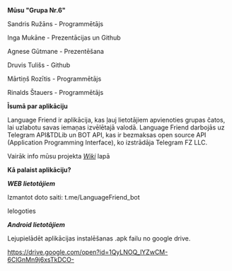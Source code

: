 **Mūsu "Grupa Nr.6"**

Sandris Ružāns - Programmētājs

Inga Mukāne - Prezentācijas un Github

Agnese Gūtmane - Prezentēšana

Druvis Tulišs - Github

Mārtiņš Rozītis - Programmētājs

Rinalds Štauers - Programmētājs


**Īsumā par aplikāciju**

Language Friend ir aplikācija, kas ļauj lietotājiem apvienoties grupas čatos, lai uzlabotu savas iemaņas izvēlētajā valodā. Language Friend darbojās uz Telegram API&TDLib un BOT API, kas ir bezmaksas open source API (Application Programming Interface), ko izstrādāja Telegram FZ LLC.


Vairāk info mūsu projekta [_Wiki_](https://github.com/sandr12234/Language-friend/wiki) lapā

**Kā palaist aplikāciju?**

***WEB lietotājiem***

Izmantot doto saiti: t.me/LanguageFriend_bot

Ielogoties

***Android lietotājiem***

Lejupielādēt aplikācijas instalēšanas .apk failu no google drive.

https://drive.google.com/open?id=1QyLNOQ_lYZwCM-6ClGnMn9j6xsTkDCO-


